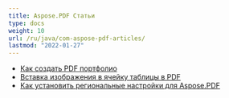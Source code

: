 ```yaml
---
title: Aspose.PDF Статьи
type: docs
weight: 10
url: /ru/java/com-aspose-pdf-articles/
lastmod: "2022-01-27"
---
```


- [Как создать PDF портфолио](/pdf/ru/java/how-to-create-pdf-portfolio/)
- [Вставка изображения в ячейку таблицы в PDF](/pdf/ru/java/insert-an-image-into-a-table-cell-in-pdf/)
- [Как установить региональные настройки для Aspose.PDF](/pdf/ru/java/how-to-set-locale-for-aspose-pdf/)